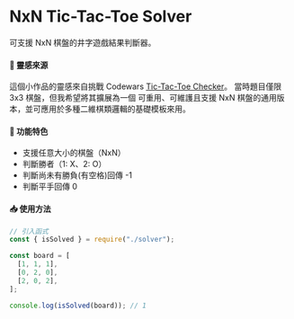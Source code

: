 # NxN Tic-Tac-Toe Solver

可支援 NxN 棋盤的井字遊戲結果判斷器。

#### 📌 靈感來源

這個小作品的靈感來自挑戰 Codewars [Tic-Tac-Toe Checker](https://www.codewars.com/kata/525caa5c1bf619d28c000335)。
當時題目僅限 3x3 棋盤，但我希望將其擴展為一個 可重用、可維護且支援 NxN 棋盤的通用版本，並可應用於多種二維棋類邏輯的基礎模板來用。
<br>

#### 📌 功能特色

- 支援任意大小的棋盤（NxN）
- 判斷勝者（1: X、2: O）
- 判斷尚未有勝負(有空格)回傳 -1
- 判斷平手回傳 0
  <br>

#### 📥 使用方法

```js
// 引入函式
const { isSolved } = require("./solver");

const board = [
  [1, 1, 1],
  [0, 2, 0],
  [2, 0, 2],
];

console.log(isSolved(board)); // 1
```
